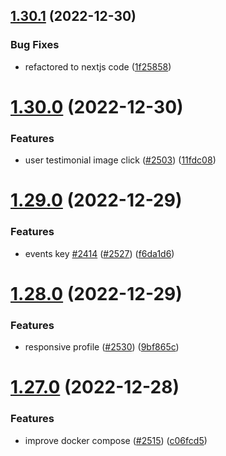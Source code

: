 ## [1.30.1](https://github.com/EddieHubCommunity/LinkFree/compare/v1.30.0...v1.30.1) (2022-12-30)


### Bug Fixes

* refactored to nextjs code ([1f25858](https://github.com/EddieHubCommunity/LinkFree/commit/1f25858a84bd027b27393247391d4eb1df6cacfe))



# [1.30.0](https://github.com/EddieHubCommunity/LinkFree/compare/v1.29.0...v1.30.0) (2022-12-30)


### Features

* user testimonial image click ([#2503](https://github.com/EddieHubCommunity/LinkFree/issues/2503)) ([11fdc08](https://github.com/EddieHubCommunity/LinkFree/commit/11fdc088a866dc473b2eb09bbde0e0b5cc4a0d82))



# [1.29.0](https://github.com/EddieHubCommunity/LinkFree/compare/v1.28.0...v1.29.0) (2022-12-29)


### Features

* events key [#2414](https://github.com/EddieHubCommunity/LinkFree/issues/2414) ([#2527](https://github.com/EddieHubCommunity/LinkFree/issues/2527)) ([f6da1d6](https://github.com/EddieHubCommunity/LinkFree/commit/f6da1d6b58a6f7317e9059843f33dba76d5a4e71))



# [1.28.0](https://github.com/EddieHubCommunity/LinkFree/compare/v1.27.0...v1.28.0) (2022-12-29)


### Features

* responsive profile ([#2530](https://github.com/EddieHubCommunity/LinkFree/issues/2530)) ([9bf865c](https://github.com/EddieHubCommunity/LinkFree/commit/9bf865c6bf49948d8971b9decc04b95f57cd9bd9))



# [1.27.0](https://github.com/EddieHubCommunity/LinkFree/compare/v1.26.4...v1.27.0) (2022-12-28)


### Features

* improve docker compose ([#2515](https://github.com/EddieHubCommunity/LinkFree/issues/2515)) ([c06fcd5](https://github.com/EddieHubCommunity/LinkFree/commit/c06fcd5aede5f85f8239e4ce0e64126a273f32eb))



